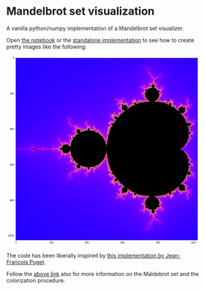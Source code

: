 # Mandelbrot set visualization

A vanilla python/numpy implementation of a Mandelbrot set visualizer.

Open [the notebook](https://github.com/r1cc4rdo/mandelbrot/blob/master/Mandelbrot.ipynb) or the [standalone implementation](https://github.com/r1cc4rdo/mandelbrot/blob/master/mandelbrot.py) to see how to create pretty images like the following:

![Mandelbrot set](https://github.com/r1cc4rdo/mandelbrot/blob/master/images/mandelbrot.png "Mandelbrot set")

The code has been liberally inspired by [this implementation by Jean-François Puget](https://www.ibm.com/developerworks/community/blogs/jfp/entry/My_Christmas_Gift?lang=en).

Follow the [above link](https://www.ibm.com/developerworks/community/blogs/jfp/entry/My_Christmas_Gift?lang=en) also for more information on the Maldebrot set and the colorization procedure.
